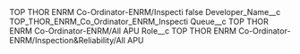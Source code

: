 <?xml version="1.0" encoding="UTF-8"?>
<CustomMetadata xmlns="http://soap.sforce.com/2006/04/metadata" xmlns:xsi="http://www.w3.org/2001/XMLSchema-instance" xmlns:xsd="http://www.w3.org/2001/XMLSchema">
    <label>TOP THOR ENRM Co-Ordinator-ENRM/Inspecti</label>
    <protected>false</protected>
    <values>
        <field>Developer_Name__c</field>
        <value xsi:type="xsd:string">TOP_THOR_ENRM_Co_Ordinator_ENRM_Inspecti</value>
    </values>
    <values>
        <field>Queue__c</field>
        <value xsi:type="xsd:string">TOP THOR ENRM Co-Ordinator-ENRM/All APU</value>
    </values>
    <values>
        <field>Role__c</field>
        <value xsi:type="xsd:string">TOP THOR ENRM Co-Ordinator-ENRM/Inspection&amp;Reliability/All APU</value>
    </values>
</CustomMetadata>
